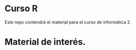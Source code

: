 # Curso R

Este repo contendrá el material para el curso de informática 2. 


# Material de interés.
